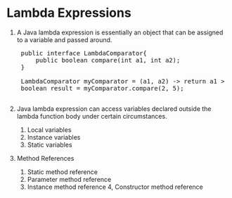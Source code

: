 # Lambda Expressions
1. A Java lambda expression is essentially an object that can be assigned to a variable and passed around.

    <pre>
    public interface LambdaComparator{ 
        public boolean compare(int a1, int a2);
    }

    LambdaComparator myComparator = (a1, a2) -> return a1 > a2;
    boolean result = myComparator.compare(2, 5);
    </pre>

2. Java lambda expression can access variables declared outside the lambda function body under certain circumstances.
    1. Local variables
    2. Instance variables
    3. Static variables

3. Method References
    1. Static method reference
    2. Parameter method reference
    3. Instance method reference
    4, Constructor method reference